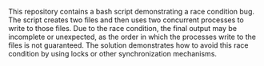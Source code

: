This repository contains a bash script demonstrating a race condition bug. The script creates two files and then uses two concurrent processes to write to those files. Due to the race condition, the final output may be incomplete or unexpected, as the order in which the processes write to the files is not guaranteed. The solution demonstrates how to avoid this race condition by using locks or other synchronization mechanisms.